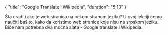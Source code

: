 {
  "title": "Google Translate i Wikipedia",
  "duration": "5:13"
}

Šta uraditi ako je web stranica na nekom stranom jeziku? U ovoj lekciji ćemo naučiti baš to, kako da koristimo web stranice koje nisu na srpskom jeziku. Biće nam potrebna dva moćna alata - Google translate i Wikipedia.
